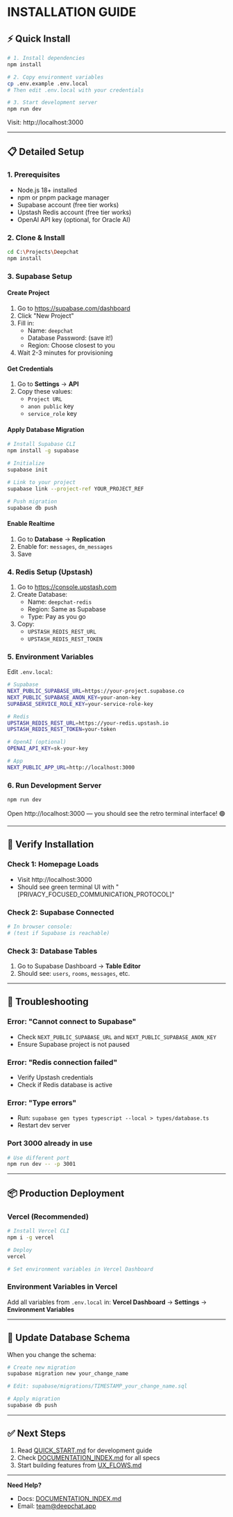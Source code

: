 # INSTALLATION GUIDE

## ⚡ Quick Install

```bash
# 1. Install dependencies
npm install

# 2. Copy environment variables
cp .env.example .env.local
# Then edit .env.local with your credentials

# 3. Start development server
npm run dev
```

Visit: http://localhost:3000

---

## 📋 Detailed Setup

### 1. Prerequisites

- Node.js 18+ installed
- npm or pnpm package manager
- Supabase account (free tier works)
- Upstash Redis account (free tier works)
- OpenAI API key (optional, for Oracle AI)

### 2. Clone & Install

```bash
cd C:\Projects\Deepchat
npm install
```

### 3. Supabase Setup

#### Create Project
1. Go to https://supabase.com/dashboard
2. Click "New Project"
3. Fill in:
   - Name: `deepchat`
   - Database Password: (save it!)
   - Region: Choose closest to you
4. Wait 2-3 minutes for provisioning

#### Get Credentials
1. Go to **Settings** → **API**
2. Copy these values:
   - `Project URL`
   - `anon public` key  
   - `service_role` key

#### Apply Database Migration
```bash
# Install Supabase CLI
npm install -g supabase

# Initialize
supabase init

# Link to your project
supabase link --project-ref YOUR_PROJECT_REF

# Push migration
supabase db push
```

#### Enable Realtime
1. Go to **Database** → **Replication**
2. Enable for: `messages`, `dm_messages`
3. Save

### 4. Redis Setup (Upstash)

1. Go to https://console.upstash.com
2. Create Database:
   - Name: `deepchat-redis`
   - Region: Same as Supabase
   - Type: Pay as you go
3. Copy:
   - `UPSTASH_REDIS_REST_URL`
   - `UPSTASH_REDIS_REST_TOKEN`

### 5. Environment Variables

Edit `.env.local`:

```bash
# Supabase
NEXT_PUBLIC_SUPABASE_URL=https://your-project.supabase.co
NEXT_PUBLIC_SUPABASE_ANON_KEY=your-anon-key
SUPABASE_SERVICE_ROLE_KEY=your-service-role-key

# Redis
UPSTASH_REDIS_REST_URL=https://your-redis.upstash.io
UPSTASH_REDIS_REST_TOKEN=your-token

# OpenAI (optional)
OPENAI_API_KEY=sk-your-key

# App
NEXT_PUBLIC_APP_URL=http://localhost:3000
```

### 6. Run Development Server

```bash
npm run dev
```

Open http://localhost:3000 — you should see the retro terminal interface! 🟢

---

## 🧪 Verify Installation

### Check 1: Homepage Loads
- Visit http://localhost:3000
- Should see green terminal UI with "[PRIVACY_FOCUSED_COMMUNICATION_PROTOCOL]"

### Check 2: Supabase Connected
```bash
# In browser console:
# (test if Supabase is reachable)
```

### Check 3: Database Tables
1. Go to Supabase Dashboard → **Table Editor**
2. Should see: `users`, `rooms`, `messages`, etc.

---

## 🐛 Troubleshooting

### Error: "Cannot connect to Supabase"
- Check `NEXT_PUBLIC_SUPABASE_URL` and `NEXT_PUBLIC_SUPABASE_ANON_KEY`
- Ensure Supabase project is not paused

### Error: "Redis connection failed"
- Verify Upstash credentials
- Check if Redis database is active

### Error: "Type errors"
- Run: `supabase gen types typescript --local > types/database.ts`
- Restart dev server

### Port 3000 already in use
```bash
# Use different port
npm run dev -- -p 3001
```

---

## 📦 Production Deployment

### Vercel (Recommended)

```bash
# Install Vercel CLI
npm i -g vercel

# Deploy
vercel

# Set environment variables in Vercel Dashboard
```

### Environment Variables in Vercel
Add all variables from `.env.local` in:
**Vercel Dashboard** → **Settings** → **Environment Variables**

---

## 🔄 Update Database Schema

When you change the schema:

```bash
# Create new migration
supabase migration new your_change_name

# Edit: supabase/migrations/TIMESTAMP_your_change_name.sql

# Apply migration
supabase db push
```

---

## ✅ Next Steps

1. Read [QUICK_START.md](./QUICK_START.md) for development guide
2. Check [DOCUMENTATION_INDEX.md](./DOCUMENTATION_INDEX.md) for all specs
3. Start building features from [UX_FLOWS.md](./UX_FLOWS.md)

---

**Need Help?**  
- Docs: [DOCUMENTATION_INDEX.md](./DOCUMENTATION_INDEX.md)
- Email: team@deepchat.app
















